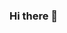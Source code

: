 ### Hi there 👋

<!--
🤔 Hi, my name is Minh Nguyen. I am a senior at Denison University, majoring in Data Analytics (Economics concentration), and minoring in Computer Science and Mathematics.
💬 There is no definition of obsolete technology and archaic thinking in this century. As a versatile and dynamic person, I believe that understanding new practical tools is essential. I have dealt with many projects that analyzed and visualized a huge dataset to evaluate past events; utilized machine learning to predict the performance of players in soccer. Working individually in a particular field is not my forte; therefore, I am more likely to work as a group and share ideas with others.
-->
